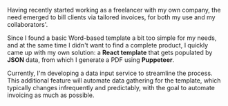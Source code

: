 Having recently started working as a freelancer with my own company, the need emerged to bill clients via tailored
invoices, for both my use and my collaborators'.

Since I found a basic Word-based template a bit too simple for my needs, and at the same time I didn't want to find a
complete product, I quickly came up with my own solution: a **React template** that gets populated by **JSON** data,
from which I generate a PDF using **Puppeteer**.

Currently, I'm developing a data input service to streamline the process. This additional feature will automate data
gathering for the template, which typically changes infrequently and predictably, with the goal to automate invoicing as
much as possible.
